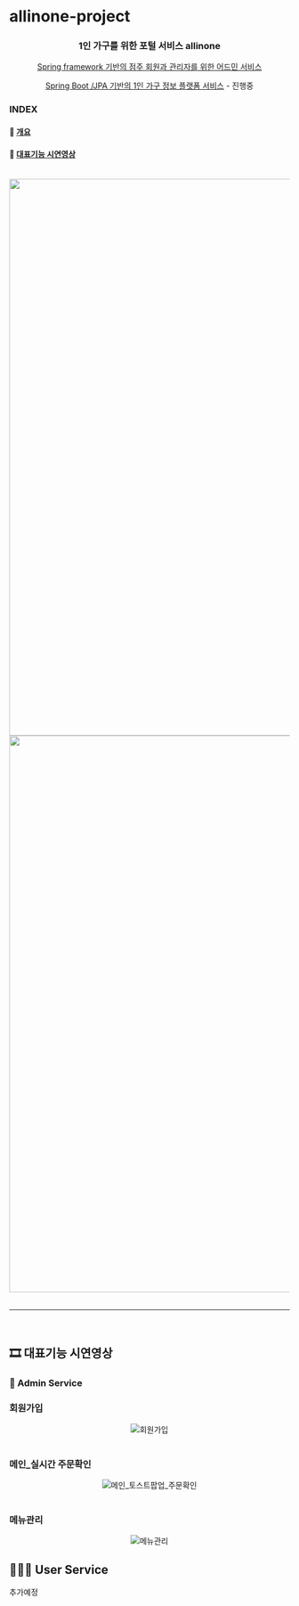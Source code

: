 # allinone-project

<div align=center>
  
  <h3> 1인 가구를 위한 포털 서비스 allinone </h3>

  [Spring framework 기반의 점주 회원과 관리자를 위한 어드민 서비스](https://github.com/allinone2021/allinone-project/tree/main/src-admin/main)

  [Spring Boot /JPA 기반의 1인 가구 정보 플랫폼 서비스](https://github.com/allinone2021/allinone-project/tree/main/src-user) - 진행중
 
</div>

### INDEX

#### 🔗 [개요](#개요)
#### 🔗 [대표기능 시연영상](#시연영상)

  

  <br>
  
<div align=center>  
  <img src="https://user-images.githubusercontent.com/90686738/139640084-c7112469-1333-42cc-8060-a1c502354292.jpg" alt="1" height="1000"/>

  <img id="개요" src="https://user-images.githubusercontent.com/90686738/139640097-17e39e11-6474-4fc9-827a-2169e07c2a75.jpg" alt="2" height="1000"/>

</div>

<br>

<hr>

<br>

<h2 id="시연영상"> 🎞 대표기능 시연영상 </h2>

<h3> 🔧 Admin Service </h3>

### 회원가입

<div align=center>
  <img src="https://user-images.githubusercontent.com/90686738/140785072-52d3fd18-d6d6-4856-a8c7-cb76422eb8e8.gif" alt="회원가입" />
</div>

<br>

### 메인_실시간 주문확인

<div align=center>
  <img src="https://user-images.githubusercontent.com/90686738/140786179-1f56a5d6-f530-45a1-b6a2-8f00c2c76e85.gif" alt="메인_토스트팝업_주문확인" />
</div>
  
<br>

### 메뉴관리

<div align=center>
  <img src="https://user-images.githubusercontent.com/90686738/140786281-955e3542-6f1b-41da-a121-60353c662299.gif" alt="메뉴관리" />
</div>


## 👩‍👧‍👧 User Service

추가예정

